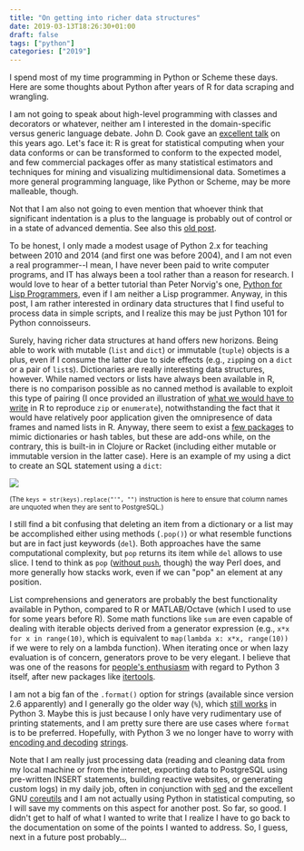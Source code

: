 ```yaml
---
title: "On getting into richer data structures"
date: 2019-03-13T18:26:30+01:00
draft: false
tags: ["python"]
categories: ["2019"]
---
```


I spend most of my time programming in Python or Scheme these days. Here are some thoughts about Python after years of R for data scraping and wrangling.

I am not going to speak about high-level programming with classes and decorators or whatever, neither am I interested in the domain-specific versus generic language debate. John D. Cook gave an [excellent talk](https://www.youtube.com/watch?v=6S9r_YbqHy8&feature=youtu.be) on this years ago. Let's face it: R is great for statistical computing when your data conforms or can be transformed to conform to the expected model, and few commercial packages offer as many statistical estimators and techniques for mining and visualizing multidimensional data. Sometimes a more general programming language, like Python or Scheme, may be more malleable, though.

Not that I am also not going to even mention that whoever think that significant indentation is a plus to the language is probably out of control or in a state of advanced dementia. See also this [old post](/post/python-indentation/).

To be honest, I only made a modest usage of Python 2.x for teaching between 2010 and 2014 (and first one was before 2004), and I am not even a real programmer--I mean, I have never been paid to write computer programs, and IT has always been a tool rather than a reason for research. I would love to hear of a better tutorial than Peter Norvig's one, [Python for Lisp Programmers](https://norvig.com/python-lisp.html), even if I am neither a Lisp programmer. Anyway, in this post, I am rather interested in ordinary data structures that I find useful to process data in simple scripts, and I realize this may be just Python 101 for Python connoisseurs.

Surely, having richer data structures at hand offers new horizons. Being able to work with mutable (`list` and `dict`) or immutable (`tuple`) objects is a plus, even if I consume the latter due to side effects (e.g., `zip`ping on a `dict` or a pair of `list`s). Dictionaries are really interesting data structures, however. While named vectors or lists have always been available in R, there is no comparison possible as no canned method is available to exploit this type of pairing (I once provided an illustration of [what we would have to write](https://stackoverflow.com/a/9284010) in R to reproduce `zip` or `enumerate`), notwithstanding the fact that it would have relatively poor application given the omnipresence of data frames and named lists in R. Anyway, there seem to exist a [few packages](https://stackoverflow.com/a/44570412) to mimic dictionaries or hash tables, but these are add-ons while, on the contrary, this is built-in in Clojure or Racket (including either mutable or immutable version in the latter case). Here is an example of my using a dict to create an SQL statement using a `dict`:

![](/img/2019-03-13-21-26-26.png)

<small>(The `keys = str(keys).replace("'", "")` instruction is here to ensure that column names are unquoted when they are sent to PostgreSQL.)</small>

I still find a bit confusing that deleting an item from a dictionary or a list may be accomplished either using methods (`.pop()`) or what resemble functions but are in fact just keywords (`del`). Both approaches have the same computational complexity, but `pop` returns its item while `del` allows to use slice. I tend to think as `pop` ([without `push`](https://bit.ly/2CmEeAx), though) the way Perl does, and more generally how stacks work, even if we can "pop" an element at any position.

List comprehensions and generators are probably the best functionality available in Python, compared to R or MATLAB/Octave (which I used to use for some years before R). Some math functions like `sum` are even capable of dealing with iterable objects derived from a generator expression (e.g., `x*x for x in range(10)`, which is equivalent to `map(lambda x: x*x, range(10))` if we were to rely on a lambda function). When iterating once or when lazy evaluation is of concern, generators prove to be very elegant. I believe that was one of the reasons for [people's enthusiasm](http://python3porting.com/improving.html) with regard to Python 3 itself, after new packages like  [itertools](https://bit.ly/2TIEq7g).

I am not a big fan of the `.format()` option for strings (available since version 2.6 apparently) and I generally go the older way (`%`), which [still works](https://pyformat.info) in Python 3. Maybe this is just because I only have very rudimentary use of printing statements, and I am pretty sure there are use cases where `format` is to be preferred. Hopefully, with Python 3 we no longer have to worry with [encoding and decoding](https://bit.ly/2QlN7T1) [strings](https://stackoverflow.com/a/6273618).

Note that I am really just processing data (reading and cleaning data from my local machine or from the internet, exporting data to PostgreSQL using pre-written INSERT statements, building reactive websites, or generating custom logs) in my daily job, often in conjunction with [sed](https://www.gnu.org/software/sed/) and the excellent GNU [coreutils](https://www.gnu.org/software/coreutils/coreutils.html) and I am not actually using Python in statistical computing, so I will save my comments on this aspect for another post. So far, so good. I didn't get to half of what I wanted to write that I realize I have to go back to the documentation on some of the points I wanted to address. So, I guess, next in a future post probably...

